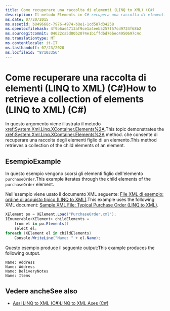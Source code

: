 ```yaml
---
title: Come recuperare una raccolta di elementi (LINQ to XML) (C#)
description: Il metodo Elements in C# recupera una raccolta di elementi figlio di un elemento. Questo LINQ to XML esempio scorre gli elementi figlio di un elemento.
ms.date: 07/20/2015
ms.assetid: b849668c-7976-4974-b8e1-1cd587d34258
ms.openlocfilehash: 4f9b6ae4713af9ce1a4eeb5257f57cd9724f68b2
ms.sourcegitcommit: 04022ca5d00b2074e1b1ffdbd76bec4950697c4c
ms.translationtype: MT
ms.contentlocale: it-IT
ms.lasthandoff: 07/23/2020
ms.locfileid: "87103356"
---
```

# <a name="how-to-retrieve-a-collection-of-elements-linq-to-xml-c"></a><span data-ttu-id="7f50d-104">Come recuperare una raccolta di elementi (LINQ to XML) (C#)</span><span class="sxs-lookup"><span data-stu-id="7f50d-104">How to retrieve a collection of elements (LINQ to XML) (C#)</span></span>
<span data-ttu-id="7f50d-105">In questo argomento viene illustrato il metodo <xref:System.Xml.Linq.XContainer.Elements%2A>,</span><span class="sxs-lookup"><span data-stu-id="7f50d-105">This topic demonstrates the <xref:System.Xml.Linq.XContainer.Elements%2A> method.</span></span> <span data-ttu-id="7f50d-106">che consente di recuperare una raccolta degli elementi figlio di un elemento.</span><span class="sxs-lookup"><span data-stu-id="7f50d-106">This method retrieves a collection of the child elements of an element.</span></span>  
  
## <a name="example"></a><span data-ttu-id="7f50d-107">Esempio</span><span class="sxs-lookup"><span data-stu-id="7f50d-107">Example</span></span>  
 <span data-ttu-id="7f50d-108">In questo esempio vengono scorsi gli elementi figlio dell'elemento `purchaseOrder`.</span><span class="sxs-lookup"><span data-stu-id="7f50d-108">This example iterates through the child elements of the `purchaseOrder` element.</span></span>  
  
 <span data-ttu-id="7f50d-109">Nell'esempio viene usato il documento XML seguente: [File XML di esempio: ordine di acquisto tipico (LINQ to XML)](./sample-xml-file-typical-purchase-order-linq-to-xml-1.md).</span><span class="sxs-lookup"><span data-stu-id="7f50d-109">This example uses the following XML document: [Sample XML File: Typical Purchase Order (LINQ to XML)](./sample-xml-file-typical-purchase-order-linq-to-xml-1.md).</span></span>  
  
```csharp  
XElement po = XElement.Load("PurchaseOrder.xml");  
IEnumerable<XElement> childElements =  
    from el in po.Elements()  
    select el;  
foreach (XElement el in childElements)  
    Console.WriteLine("Name: " + el.Name);  
```  
  
 <span data-ttu-id="7f50d-110">Questo esempio produce il seguente output:</span><span class="sxs-lookup"><span data-stu-id="7f50d-110">This example produces the following output.</span></span>  
  
```output  
Name: Address  
Name: Address  
Name: DeliveryNotes  
Name: Items  
```  
  
## <a name="see-also"></a><span data-ttu-id="7f50d-111">Vedere anche</span><span class="sxs-lookup"><span data-stu-id="7f50d-111">See also</span></span>

- [<span data-ttu-id="7f50d-112">Assi LINQ to XML (C#)</span><span class="sxs-lookup"><span data-stu-id="7f50d-112">LINQ to XML Axes (C#)</span></span>](./linq-to-xml-axes-overview.md)
